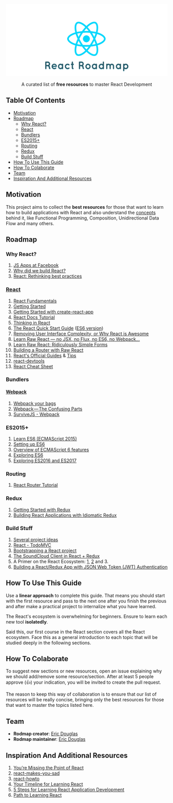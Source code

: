 ![React Roadmap](img/react-roadmap.png)

<p align="center">
	A curated list of <strong>free resources</strong> to master React Development
</p>

## Table Of Contents
- [Motivation](#motivation)
- [Roadmap](#roadmap)
	- [Why React?](#why-react)
	- [React](#react)
	- [Bundlers](#bundlers)
	- [ES2015+](#es2015)
	- [Routing](#routing)
	- [Redux](#redux)
	- [Build Stuff](#build-stuff)
- [How To Use This Guide](#how-to-use-this-guide)
- [How To Colaborate](#how-to-colaborate)
- [Team](#team)
- [Inspiration And Additional Resources](#inspiration-and-additional-resources)

## Motivation
This project aims to collect the **best resources** for those that want to learn how to build applications with React and also understand the [concepts](https://github.com/reactjs/react-basic) behind it, like Functional Programming, Composition, Unidirectional Data Flow and many others.

## Roadmap
### Why React?
1. [JS Apps at Facebook](https://www.youtube.com/watch?v=GW0rj4sNH2w)
1. [Why did we build React?](https://facebook.github.io/react/blog/2013/06/05/why-react.html)
1. [React: Rethinking best practices](https://www.youtube.com/watch?v=x7cQ3mrcKaY)

### [React](https://facebook.github.io/react/)
1. [React Fundamentals](http://courses.reactjsprogram.com/courses/reactjsfundamentals)
1. [Getting Started](https://facebook.github.io/react/docs/getting-started.html)
1. [Getting Started with create-react-app](https://daveceddia.com/create-react-app-official-project-generator/)
1. [React Docs Tutorial](https://facebook.github.io/react/docs/tutorial.html)
1. [Thinking in React](https://facebook.github.io/react/docs/thinking-in-react.html)
1. [The React Quick Start Guide](http://www.jackcallister.com/2015/01/05/the-react-quick-start-guide.html) ([ES6 version](http://www.jackcallister.com/2015/08/30/the-react-quick-start-guide-es6-edition.html))
1. [Removing User Interface Complexity, or Why React is Awesome](http://jlongster.com/Removing-User-Interface-Complexity,-or-Why-React-is-Awesome)
1. [Learn Raw React — no JSX, no Flux, no ES6, no Webpack…](http://jamesknelson.com/learn-raw-react-no-jsx-flux-es6-webpack/)
1. [Learn Raw React: Ridiculously Simple Forms](http://jamesknelson.com/learn-raw-react-ridiculously-simple-forms/)
1. [Building a Router with Raw React](http://jamesknelson.com/routing-with-raw-react/)
1. [React's Official Guides](https://facebook.github.io/react/docs/why-react.html) & [Tips](https://facebook.github.io/react/tips/introduction.html)
1. [react-devtools](https://github.com/facebook/react-devtools)
1. [React Cheat Sheet](http://reactcheatsheet.com/)

### Bundlers
#### [Webpack](http://webpack.github.io/)
1. [Webpack your bags](https://blog.madewithlove.be/post/webpack-your-bags/)
1. [Webpack — The Confusing Parts](https://medium.com/@rajaraodv/webpack-the-confusing-parts-58712f8fcad9#.drs7xvnbi)
1. [SurviveJS - Webpack](http://survivejs.com/webpack/introduction/)

### ES2015+
1. [Learn ES6 (ECMAScript 2015)](https://egghead.io/courses/learn-es6-ecmascript-2015)
1. [Setting up ES6](https://leanpub.com/setting-up-es6/read)
1. [Overview of ECMAScript 6 features](https://github.com/lukehoban/es6features)
1. [Exploring ES6](http://exploringjs.com/es6/)
1. [Exploring ES2016 and ES2017](https://leanpub.com/exploring-es2016-es2017/read)

### Routing
1. [React Router Tutorial](https://github.com/reactjs/react-router-tutorial)

### Redux
1. [Getting Started with Redux](https://egghead.io/courses/getting-started-with-redux)
1. [Building React Applications with Idiomatic Redux](https://egghead.io/courses/building-react-applications-with-idiomatic-redux)

### Build Stuff
1. [Several project ideas](https://react.rocks/)
1. [React - TodoMVC](http://todomvc.com/examples/react/#/)
1. [Bootstrapping a React project](https://auth0.com/blog/bootstrapping-a-react-project/)
1. [The SoundCloud Client in React + Redux](http://www.robinwieruch.de/the-soundcloud-client-in-react-redux/)
1. A Primer on the React Ecosystem: [1](http://patternhatch.com/2016/07/06/a-primer-on-the-react-ecosystem-part-1-of-3/), [2](http://patternhatch.com/2016/08/02/a-primer-on-the-react-ecosystem-part-2-of-3/) and 3.
1. [Building a React/Redux App with JSON Web Token (JWT) Authentication](http://blog.slatepeak.com/build-a-react-redux-app-with-json-web-token-jwt-authentication/)

## How To Use This Guide
Use a **linear approach** to complete this guide. That means you should start with the first resource and pass to the next one after you finish the previous and after make a practical project to internalize what you have learned.

The React's ecosystem is overwhelming for beginners. Ensure to learn each new tool **isolatedly**.

Said this, our first course in the React section covers all the React ecosystem. Face this as a general introduction to each topic that will be studied deeply in the following sections.

## How To Colaborate
To suggest new sections or new resources, open an issue explaining why we should add/remove some resource/section. After at least 5 people approve (:+1:) your indication, you will be invited to create the pull request.

The reason to keep this way of collaboration is to ensure that our list of resources will be really concise, bringing only the best resources for those that want to master the topics listed here.

## Team
- **Rodmap creator**: [Eric Douglas](https://github.com/ericdouglas)
- **Rodmap maintainer**: [Eric Douglas](https://github.com/ericdouglas)

## Inspiration And Additional Resources
1. [You’re Missing the Point of React](https://medium.com/@dan_abramov/youre-missing-the-point-of-react-a20e34a51e1a#.qgt6xupid) 
1. [react-makes-you-sad](https://github.com/gaearon/react-makes-you-sad)
1. [react-howto](https://github.com/petehunt/react-howto)
1. [Your Timeline for Learning React](https://daveceddia.com/timeline-for-learning-react/)
1. [5 Steps for Learning React Application Development](http://developer.telerik.com/featured/5-steps-for-learning-react-application-development/)
1. [Path to Learning React](https://www.reddit.com/r/reactjs/comments/4r95aj/path_to_learning_react/)
